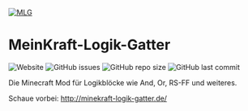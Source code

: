 [![MLG](https://pmtinf19ai2.github.io/images/logo_ohneText.png)](https://pmtinf19ai2.github.io/)
# MeinKraft-Logik-Gatter
![Website](https://img.shields.io/website?url=https%3A%2F%2Fpmtinf19ai2.github.io%2F)
![GitHub issues](https://img.shields.io/github/issues/Gnuhry/PM_TINF19AI2)
![GitHub repo size](https://img.shields.io/github/repo-size/Gnuhry/PM_TINF19AI2)
![GitHub last commit](https://img.shields.io/github/last-commit/Gnuhry/PM_TINF19AI2)

Die Minecraft Mod für Logikblöcke wie And, Or, RS-FF und weiteres.

Schaue vorbei: http://minekraft-logik-gatter.de/

